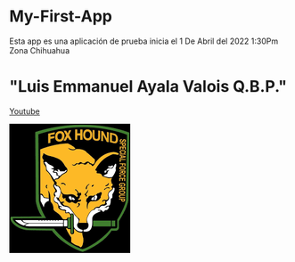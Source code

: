 # My-First-App
Esta app es una aplicación de prueba inicia el 1 De Abril del 2022 1:30Pm Zona Chihuahua

<h1> "Luis Emmanuel Ayala Valois Q.B.P." </h1> 

[Youtube](https://www.youtube.com/embed/V6AZhc7U2fs)

![](images.png)

